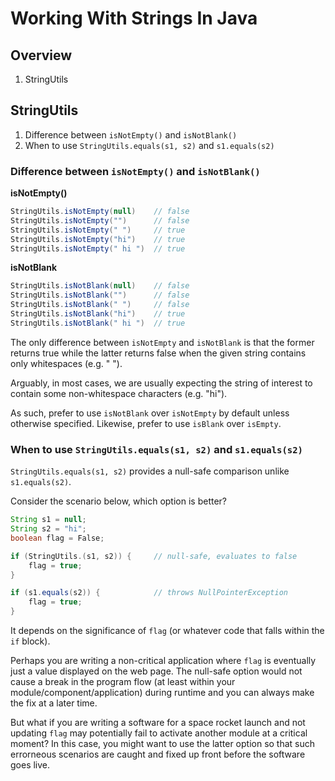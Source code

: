 
# Working With Strings In Java

## Overview

1. StringUtils

## StringUtils

1. Difference between `isNotEmpty()` and `isNotBlank()`
1. When to use `StringUtils.equals(s1, s2)` and `s1.equals(s2)`

### Difference between `isNotEmpty()` and `isNotBlank()`

__isNotEmpty()__

```java
StringUtils.isNotEmpty(null)    // false
StringUtils.isNotEmpty("")      // false
StringUtils.isNotEmpty(" ")     // true
StringUtils.isNotEmpty("hi")    // true
StringUtils.isNotEmpty(" hi ")  // true
```

__isNotBlank__

```java
StringUtils.isNotBlank(null)    // false
StringUtils.isNotBlank("")      // false
StringUtils.isNotBlank(" ")     // false
StringUtils.isNotBlank("hi")    // true
StringUtils.isNotBlank(" hi ")  // true
```

The only difference between `isNotEmpty` and `isNotBlank` is that the former returns true while the latter returns false when the given string contains only whitespaces (e.g. " ").

Arguably, in most cases, we are usually expecting the string of interest to contain some non-whitespace characters (e.g. "hi").

As such, prefer to use `isNotBlank` over `isNotEmpty` by default unless otherwise specified. Likewise, prefer to use `isBlank` over `isEmpty`.

### When to use `StringUtils.equals(s1, s2)` and `s1.equals(s2)`

`StringUtils.equals(s1, s2)` provides a null-safe comparison unlike `s1.equals(s2)`.

Consider the scenario below, which option is better?

```java
String s1 = null;
String s2 = "hi";
boolean flag = False;

if (StringUtils.(s1, s2)) {     // null-safe, evaluates to false
    flag = true;
}

if (s1.equals(s2)) {            // throws NullPointerException
    flag = true;
}
```

It depends on the significance of `flag` (or whatever code that falls within the `if` block).

Perhaps you are writing a non-critical application where `flag` is eventually just a value displayed on the web page. The null-safe option would not cause  a break in the program flow (at least within your module/component/application) during runtime and you can always make the fix at a later time.

But what if you are writing a software for a space rocket launch and not updating `flag` may potentially fail to activate another module at a critical moment? In this case, you might want to use the latter option so that such errorneous scenarios are caught and fixed up front before the software goes live.
